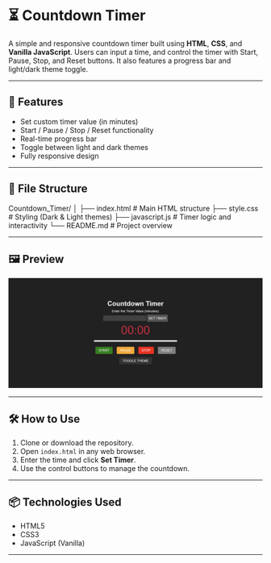 # ⏳ Countdown Timer

A simple and responsive countdown timer built using **HTML**, **CSS**, and **Vanilla JavaScript**. Users can input a time, and control the timer with Start, Pause, Stop, and Reset buttons. It also features a progress bar and light/dark theme toggle.

---

## 🚀 Features

- Set custom timer value (in minutes)
- Start / Pause / Stop / Reset functionality
- Real-time progress bar
- Toggle between light and dark themes
- Fully responsive design

---

## 📁 File Structure

Countdown_Timer/
│
├── index.html # Main HTML structure
├── style.css # Styling (Dark & Light themes)
├── javascript.js # Timer logic and interactivity
└── README.md # Project overview

---

## 🖼️ Preview

![Screenshot](Screenshot%20(77).png)

---

## 🛠️ How to Use

1. Clone or download the repository.
2. Open `index.html` in any web browser.
3. Enter the time and click **Set Timer**.
4. Use the control buttons to manage the countdown.

---

## 📦 Technologies Used

- HTML5
- CSS3
- JavaScript (Vanilla)

---
